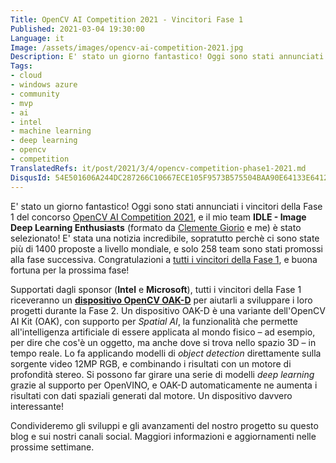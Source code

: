 ```yaml
---
Title: OpenCV AI Competition 2021 - Vincitori Fase 1
Published: 2021-03-04 19:30:00
Language: it
Image: /assets/images/opencv-ai-competition-2021.jpg
Description: E' stato un giorno fantastico! Oggi sono stati annunciati i vincitori della Fase 1 del concorso OpenCV AI Competition 2021, e il mio team (formato da Clemente Giorio e me è stato selezionato! E' stata una notizia incredibile, sopratutto perchè ci sono state più di 1400 proposte a livello mondiale, e solo 258 team sono stati promossi alla fase successiva. Congratulazioni a tutti i vincitori della Fase 1, e buona fortuna per la prossima fase!
Tags:
- cloud
- windows azure
- community
- mvp
- ai
- intel
- machine learning
- deep learning
- opencv
- competition
TranslatedRefs: it/post/2021/3/4/opencv-competition-phase1-2021.md
DisqusId: 54E501606A244DC287266C10667ECE105F9573B575504BAA90E64133E6412178
---
```

E' stato un giorno fantastico! Oggi sono stati annunciati i vincitori della Fase 1 del concorso <a href="https://opencv.org/opencv-ai-competition-2021/" target="_blank">OpenCV AI Competition 2021</a>, e il mio team **IDLE - Image Deep Learning Enthusiasts** (formato da <a href="https://www.linkedin.com/in/clemente-giorio-03a61811/" target="_blank">Clemente Giorio</a> e me) &egrave; stato selezionato! E' stata una notizia incredibile, sopratutto perch&egrave; ci sono state pi&ugrave; di 1400 proposte a livello mondiale, e solo 258 team sono stati promossi alla fase successiva. Congratulazioni a <a href="https://opencv.org/opencv-ai-competition-2021/#phase1-winners-list" target="_blank">tutti i vincitori della Fase 1</a>, e buona fortuna per la prossima fase!

Supportati dagli sponsor (**Intel** e **Microsoft**), tutti i vincitori della Fase 1 riceveranno un <a href="https://vimeo.com/483053264" target="_blank">**dispositivo OpenCV OAK-D**</a> per aiutarli a sviluppare i loro progetti durante la Fase 2. Un dispositivo OAK-D &egrave; una variante dell'OpenCV AI Kit (OAK), con supporto per *Spatial AI*, la funzionalit&agrave; che permette all'intelligenza artificiale di essere applicata al mondo fisico – ad esempio, per dire che cos'&egrave; un oggetto, ma anche dove si trova nello spazio 3D – in tempo reale. Lo fa applicando modelli di *object detection* direttamente sulla sorgente video 12MP RGB, e combinando i risultati con un motore di profondit&agrave; stereo. Si possono far girare una serie di modelli *deep learning* grazie al supporto per OpenVINO, e OAK-D automaticamente ne aumenta i risultati con dati spaziali generati dal motore. Un dispositivo davvero interessante!

Condivideremo gli sviluppi e gli avanzamenti del nostro progetto su questo blog e sui nostri canali social. Maggiori informazioni e aggiornamenti nelle prossime settimane.
